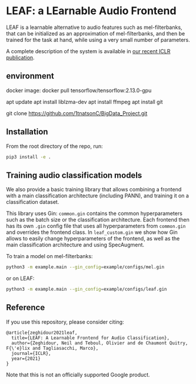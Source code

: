 # LEAF: a LEarnable Audio Frontend

LEAF is a learnable alternative to audio features such as mel-filterbanks, that can be initialized as an approximation of mel-filterbanks, and then be trained for the task at hand, while using a very small
number of parameters.

A complete description of the system is available in [our recent ICLR publication](https://openreview.net/forum?id=jM76BCb6F9m).


## environment  

docker image:
docker pull tensorflow/tensorflow:2.13.0-gpu

apt update
apt install liblzma-dev
apt install ffmpeg
apt install git

git clone https://github.com/1tnatsonC/BigData_Project.git


## Installation
From the root directory of the repo, run:

```bash
pip3 install -e .
```


## Training audio classification models

We also provide a basic training library that allows combining a frontend with
a main classification architecture (including PANN), and training it on a classification dataset.

This library uses Gin: `common.gin` contains the common hyperparameters such as
the batch size or the classification architecture. Each frontend then has its own
`.gin` config file that uses all hyperparameters from `common.gin` and overrides
the frontend class. In `leaf_custom.gin` we show how Gin allows to easily change
hyperparameters of the frontend, as well as the main classification architecture
and using SpecAugment.

To train a model on mel-filterbanks:

```bash
python3 -m example.main --gin_config=example/configs/mel.gin
```

or on LEAF:

```bash
python3 -m example.main --gin_config=example/configs/leaf.gin
```

## Reference
If you use this repository, please consider citing:

```
@article{zeghidour2021leaf,
  title={LEAF: A Learnable Frontend for Audio Classification},
  author={Zeghidour, Neil and Teboul, Olivier and de Chaumont Quitry, F{\'e}lix and Tagliasacchi, Marco},
  journal={ICLR},
  year={2021}
}
```

Note that this is not an officially supported Google product.
